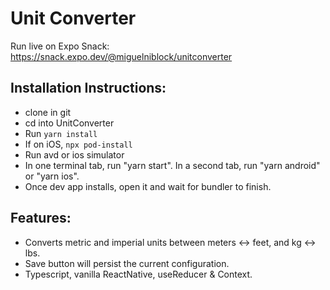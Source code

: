 # Unit Converter

Run live on Expo Snack: https://snack.expo.dev/@miguelniblock/unitconverter

## Installation Instructions:

- clone in git
- cd into UnitConverter
- Run `yarn install`
- If on iOS, `npx pod-install`
- Run avd or ios simulator
- In one terminal tab, run "yarn start". In a second tab, run "yarn android" or "yarn ios".
- Once dev app installs, open it and wait for bundler to finish.

## Features:

- Converts metric and imperial units between meters <-> feet, and kg <-> lbs.
- Save button will persist the current configuration.
- Typescript, vanilla ReactNative, useReducer & Context. 
